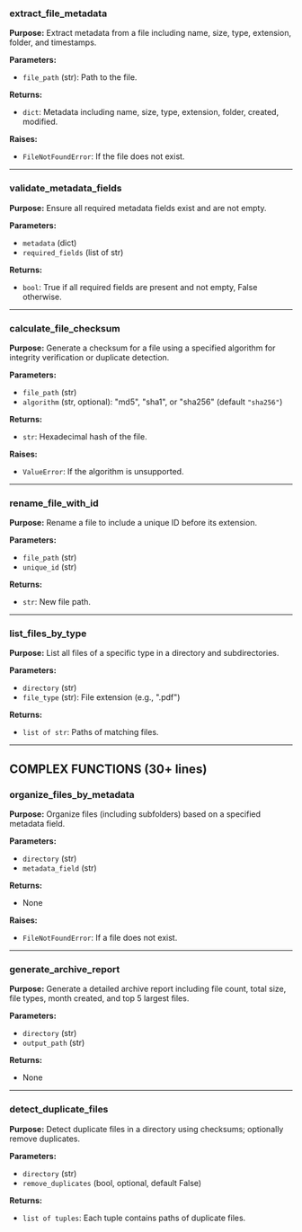 
### extract_file_metadata
**Purpose:** Extract metadata from a file including name, size, type, extension, folder, and timestamps.

**Parameters:**  
- `file_path` (str): Path to the file.

**Returns:**  
- `dict`: Metadata including name, size, type, extension, folder, created, modified.

**Raises:**  
- `FileNotFoundError`: If the file does not exist.


----------------------------------------------------------

### validate_metadata_fields
**Purpose:** Ensure all required metadata fields exist and are not empty.

**Parameters:**  
- `metadata` (dict)  
- `required_fields` (list of str)

**Returns:**  
- `bool`: True if all required fields are present and not empty, False otherwise.


----------------------------------------------------------
### calculate_file_checksum
**Purpose:** Generate a checksum for a file using a specified algorithm for integrity verification or duplicate detection.

**Parameters:**  
- `file_path` (str)  
- `algorithm` (str, optional): "md5", "sha1", or "sha256" (default `"sha256"`)

**Returns:**  
- `str`: Hexadecimal hash of the file.

**Raises:**  
- `ValueError`: If the algorithm is unsupported.


----------------------------------------------------------

### rename_file_with_id
**Purpose:** Rename a file to include a unique ID before its extension.

**Parameters:**  
- `file_path` (str)  
- `unique_id` (str)

**Returns:**  
- `str`: New file path.


----------------------------------------------------------

### list_files_by_type
**Purpose:** List all files of a specific type in a directory and subdirectories.

**Parameters:**  
- `directory` (str)  
- `file_type` (str): File extension (e.g., ".pdf")

**Returns:**  
- `list of str`: Paths of matching files.


----------------------------------------------------------

## COMPLEX FUNCTIONS (30+ lines)

### organize_files_by_metadata
**Purpose:** Organize files (including subfolders) based on a specified metadata field.

**Parameters:**  
- `directory` (str)  
- `metadata_field` (str)

**Returns:**  
- None

**Raises:**  
- `FileNotFoundError`: If a file does not exist.


----------------------------------------------------------

### generate_archive_report
**Purpose:** Generate a detailed archive report including file count, total size, file types, month created, and top 5 largest files.

**Parameters:**  
- `directory` (str)  
- `output_path` (str)

**Returns:**  
- None


----------------------------------------------------------

### detect_duplicate_files
**Purpose:** Detect duplicate files in a directory using checksums; optionally remove duplicates.

**Parameters:**  
- `directory` (str)  
- `remove_duplicates` (bool, optional, default False)

**Returns:**  
- `list of tuples`: Each tuple contains paths of duplicate files.
